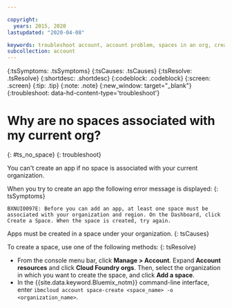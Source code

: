 ```yaml
---

copyright:
  years: 2015, 2020
lastupdated: "2020-04-08"

keywords: troubleshoot account, account problem, spaces in an org, create app
subcollection: account
---
```


{:tsSymptoms: .tsSymptoms}
{:tsCauses: .tsCauses}
{:tsResolve: .tsResolve}
{:shortdesc: .shortdesc}
{:codeblock: .codeblock}
{:screen: .screen}
{:tip: .tip}
{:note: .note}
{:new_window: target="_blank"}
{:troubleshoot: data-hd-content-type='troubleshoot'}

# Why are no spaces associated with my current org?
{: #ts_no_space}
{: troubleshoot}

You can't create an app if no space is associated with your current organization.

When you try to create an app the following error message is displayed:
{: tsSymptoms}

`BXNUI0097E: Before you can add an app, at least one space must be associated with your organization and region. On the Dashboard, click Create a Space. When the space is created, try again.`

Apps must be created in a space under your organization.
{: tsCauses}

To create a space, use one of the following methods:
{: tsResolve}

  * From the console menu bar, click **Manage > Account**. Expand **Account resources** and click **Cloud Foundry orgs**.
  Then, select the organization in which you want to create the space, and click **Add a space**.
  * In the {{site.data.keyword.Bluemix_notm}} command-line interface, enter `ibmcloud account space-create <space_name> -o <organization_name>`.